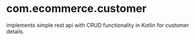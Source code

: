 # com.ecommerce.customer
implements simple rest api with CRUD functionality in Kotlin for customer details.
